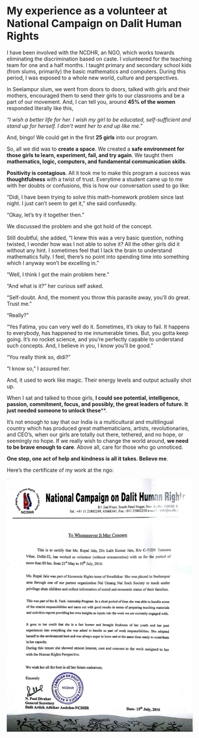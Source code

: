 # My experience as a volunteer at National Campaign on Dalit Human Rights

I have been involved with the NCDHR, an NGO, which works towards eliminating the discrimination based on caste. I volunteered for the teaching team for one and a half months. I taught primary and secondary school kids (from slums, primarily) the basic mathematics and computers. During this period, I was exposed to a whole new world, culture and perspectives.

In Seelampur slum, we went from doors to doors, talked with girls and their mothers, encouraged them to send their girls to our classrooms and be a part of our movement. And, I can tell you, around **45% of the women** responded literally like this, 

_“I wish a better life for her. I wish my girl to be educated, self-sufficient and stand up for herself. I don’t want her to end up like me.”_

And, bingo! We could get in the first **25 girls** into our program.

So, all we did was to **create a space**. We created a **safe environment for those girls to learn, experiment, fail, and try again**. We taught them **mathematics, logic, computers, and fundamental communication skills**.

**Positivity is contagious**. All it took me to make this program a success was **thoughtfulness** with a twist of trust. Everytime a student came up to me with her doubts or confusions, this is how our conversation used to go like:
		
“Didi, I have been trying to solve this math-homework problem since last night. I just can’t seem to get it,” she said confusedly.

“Okay, let’s try it together then.”
	
We discussed the problem and she got hold of the concept.

Still doubtful, she added, “I knew this was a very basic question, nothing twisted, I wonder how was I not able to solve it? All the other girls did it without any hint. I sometimes feel that I lack the brain to understand mathematics fully. I feel, there’s no point into spending time into something which I anyway won’t be excelling in.”

“Well, I think I got the main problem here.”

“And what is it?” her curious self asked.

“Self-doubt. And, the moment you throw this parasite away, you’ll do great. Trust me.”

“Really?”
		
“Yes Fatima, you can very well do it. Sometimes, it’s okay to fail. It happens to everybody, has happened to me innumerable times. But, you gotta keep going. It’s no rocket science, and you’re perfectly capable to understand such concepts. And, I believe in you, I know you’ll be good.”

“You really think so, didi?”

“I know so,” I assured her.
	
And, it used to work like magic. Their energy levels and output actually shot up.

When I sat and talked to those girls, **I could see potential, intelligence, passion, commitment, focus, and possibly, the great leaders of future. It just needed someone to unlock these****.

It’s not enough to say that our India is a multicultural and multilingual country which has produced great mathematicians, artists, revolutionaries, and CEO’s, when our girls are totally out there, tethered, and no hope, or seemingly no hope. If we really wish to change the world around, **we need to be brave enough to care**. Above all, care for those who go unnoticed.

**One step, one act of help and kindness is all it takes. Believe me**.


Here’s the certificate of my work at the ngo:

![alt text](https://github.com/Rupal-IIITD/Rupal-IIITD.github.io/blob/master/_posts/CW_certificate.jpg)
